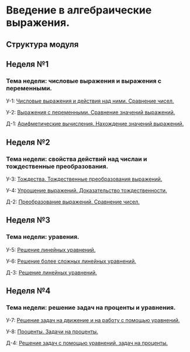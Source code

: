 # Введение в алгебраические выражения.

## Структура модуля

## Неделя №1

### Тема недели: числовые выражения и выражения с переменными.

У-1: [Числовые выражения и действия над ними. Сравнение чисел.](./class/class-1.md)

У-2: [Выражения с переменными. Сравнение значений выражений.](./class/class-2.md)

Д-1: [Арифметические вычисления. Нахождение значений выражений.](./homework/homework-1.md)

## Неделя №2

### Тема недели: свойства действий над числаи и тождественные преобразования.

У-3: [Тождества. Тождественные преобразования выражений.](./class/class-3.md)

У-4: [Упрощение выражений. Доказательство тождественности.](./class/class-4.md)

Д-2: [Преобразование выражений. Сравнение чисел.](./homework/homework-2.md)

## Неделя №3

### Тема недели: уравения.

У-5: [Решение линейных уравнений.](./components/class/class-5.md)

У-6: [Решение более сложных линейных уравнений.](./components/class/class-6.md)

Д-3: [Решение линейных уравнений.](./components/homework/homework-3.md)

## Неделя №4

### Тема недели: решение задач на проценты и уравнения.

У-7: [Решение задач на движение и на работу с помощью уравнений.](./components/class/class-7.md)

У-8: [Проценты. Задачи на проценты.](./components/class/class-8.md)

Д-4: [Решение задач с помощью уравнений, задач на проценты.](./components/homework/homework-4.md)
